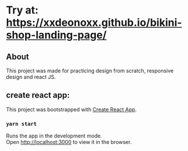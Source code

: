 # Try at: https://xxdeonoxx.github.io/bikini-shop-landing-page/


## About
This project was made for practicing design from scratch, responsive design and react JS.



## create react app:

This project was bootstrapped with [Create React App](https://github.com/facebook/create-react-app).

### `yarn start`

Runs the app in the development mode.<br />
Open [http://localhost:3000](http://localhost:3000) to view it in the browser.

